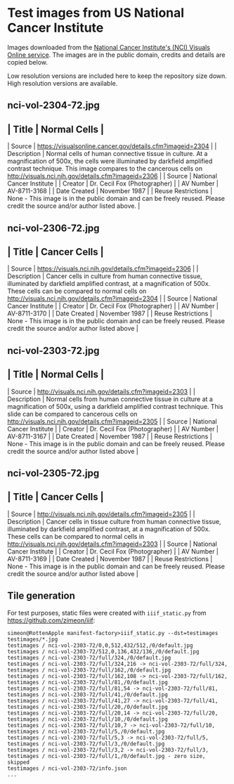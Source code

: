 # Test images from US National Cancer Institute

Images downloaded from the [National Cancer Institute's (NCI) Visuals Online service](https://visuals.nci.nih.gov/). The images are in the public domain, credits and details are copied below.

Low resolution versions are included here to keep the repository size down. High resolution versions are available.

## nci-vol-2304-72.jpg

| Title | Normal Cells |
------------------------
| Source | <https://visualsonline.cancer.gov/details.cfm?imageid=2304> |
| Description | Normal cells of human connective tissue in culture. At a magnification of 500x, the cells were illuminated by darkfield amplified contrast technique. This image compares to the cancerous cells on <http://visuals.nci.nih.gov/details.cfm?imageid=2306> |
| Source | National Cancer Institute |
| Creator | Dr. Cecil Fox (Photographer) | 
| AV Number | AV-8711-3168 | 
| Date Created | November 1987 |
| Reuse Restrictions | None - This image is in the public domain and can be freely reused. Please credit the source and/or author listed above. |

## nci-vol-2306-72.jpg

| Title | Cancer Cells |
------------------------
| Source | <https://visuals.nci.nih.gov/details.cfm?imageid=2306> |
| Description | Cancer cells in culture from human connective tissue, illuminated by darkfield amplified contrast, at a magnification of 500x. These cells can be compared to normal cells on <http://visuals.nci.nih.gov/details.cfm?imageid=2304> |
| Source | National Cancer Institute |
| Creator | Dr. Cecil Fox (Photographer) |
| AV Number | AV-8711-3170 |
| Date Created | November 1987 |
| Reuse Restrictions | None - This image is in the public domain and can be freely reused. Please credit the source and/or author listed above |

## nci-vol-2303-72.jpg

| Title | Normal Cells |
------------------------
| Source | <http://visuals.nci.nih.gov/details.cfm?imageid=2303> |
| Description | Normal cells from human connective tissue in culture at a magnification of 500x, using a darkfield amplified contrast technique. This slide can be compared to cancerous cells on <http://visuals.nci.nih.gov/details.cfm?imageid=2305> |
| Source | National Cancer Institute | 
| Creator | Dr. Cecil Fox (Photographer) | 
| AV Number | AV-8711-3167 |
| Date Created | November 1987 |
| Reuse Restrictions | None - This image is in the public domain and can be freely reused. Please credit the source and/or author listed above |

## nci-vol-2305-72.jpg

| Title | Cancer Cells |
------------------------
| Source | <http://visuals.nci.nih.gov/details.cfm?imageid=2305> |
| Description | Cancer cells in tissue culture from human connective tissue, illuminated by darkfield amplified contrast, at a magnification of 500x. These cells can be compared to normal cells in <http://visuals.nci.nih.gov/details.cfm?imageid=2303> | 
| Source | National Cancer Institute |
| Creator | Dr. Cecil Fox (Photographer) |
| AV Number | AV-8711-3169 |
| Date Created | November 1987 |
| Reuse Restrictions | None - This image is in the public domain and can be freely reused. Please credit the source and/or author listed above |

## Tile generation

For test purposes, static files were created with `iiif_static.py` from <https://github.com/zimeon/iiif>:

```
simeon@RottenApple manifest-factory>iiif_static.py --dst=testimages testimages/*.jpg 
testimages / nci-vol-2303-72/0,0,512,432/512,/0/default.jpg
testimages / nci-vol-2303-72/512,0,136,432/136,/0/default.jpg
testimages / nci-vol-2303-72/full/324,/0/default.jpg
testimages / nci-vol-2303-72/full/324,216 -> nci-vol-2303-72/full/324,
testimages / nci-vol-2303-72/full/162,/0/default.jpg
testimages / nci-vol-2303-72/full/162,108 -> nci-vol-2303-72/full/162,
testimages / nci-vol-2303-72/full/81,/0/default.jpg
testimages / nci-vol-2303-72/full/81,54 -> nci-vol-2303-72/full/81,
testimages / nci-vol-2303-72/full/41,/0/default.jpg
testimages / nci-vol-2303-72/full/41,27 -> nci-vol-2303-72/full/41,
testimages / nci-vol-2303-72/full/20,/0/default.jpg
testimages / nci-vol-2303-72/full/20,14 -> nci-vol-2303-72/full/20,
testimages / nci-vol-2303-72/full/10,/0/default.jpg
testimages / nci-vol-2303-72/full/10,7 -> nci-vol-2303-72/full/10,
testimages / nci-vol-2303-72/full/5,/0/default.jpg
testimages / nci-vol-2303-72/full/5,3 -> nci-vol-2303-72/full/5,
testimages / nci-vol-2303-72/full/3,/0/default.jpg
testimages / nci-vol-2303-72/full/3,2 -> nci-vol-2303-72/full/3,
testimages / nci-vol-2303-72/full/1,/0/default.jpg - zero size, skipped
testimages / nci-vol-2303-72/info.json
...
```
